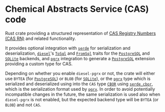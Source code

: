 # Chemical Abstracts Service (CAS) code

Rust crate providing a structured representation of [CAS Registry Numbers (CAS RN)](https://en.wikipedia.org/wiki/CAS_Registry_Number) and related functionality.

It provides optional integration with [`serde`](https://docs.rs/serde/latest/serde/) for serialization and deserialization, [`diesel`](https://github.com/diesel-rs/diesel)'s [`ToSql`](https://docs.rs/diesel/latest/diesel/serialize/trait.ToSql.html) and [`FromSql`](https://docs.rs/diesel/latest/diesel/deserialize/trait.FromSql.html) traits for the [`PostgreSQL`](https://www.postgresql.org/) and [`SQLite`](https://sqlite.org/index.html) backends, and [`pgrx`](https://github.com/pgcentralfoundation/pgrx) integration to generate a [`PostgreSQL`](https://www.postgresql.org/) extension providing a custom type for CAS.

Depending on whether you enable `diesel-pgrx` or not, the crate will either use `BYTEA` (for [`PostgreSQL`](https://www.postgresql.org/)) or `BLOB` (for [`SQLite`](https://sqlite.org/index.html)), or the [`pgrx`](https://github.com/pgcentralfoundation/pgrx) type which is serialized and deserialized using into the `CAS` type [`CBOR`](https://en.wikipedia.org/wiki/CBOR) using [`serde_cbor`](https://docs.rs/serde_cbor/latest/serde_cbor/), which is the serialization format used by [`pgrx`](https://github.com/pgcentralfoundation/pgrx). In order to avoid potentially incompatible changes in the future, the same serialization is used also when `diesel-pgrx` is not enabled, but the expected backend type will be `BYTEA` (or `BLOB`) and not `CAS`.
